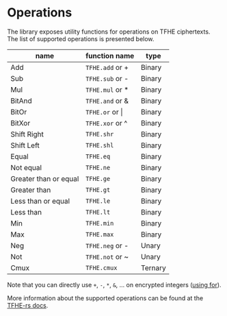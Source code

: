 # Operations

The library exposes utility functions for operations on TFHE ciphertexts.
The list of supported operations is presented below.

| name                  | function name    | type    |
| --------------------- | ---------------- | ------- |
| Add                   | `TFHE.add` or +  | Binary  |
| Sub                   | `TFHE.sub` or -  | Binary  |
| Mul                   | `TFHE.mul` or \* | Binary  |
| BitAnd                | `TFHE.and` or &  | Binary  |
| BitOr                 | `TFHE.or` or \|  | Binary  |
| BitXor                | `TFHE.xor` or ^  | Binary  |
| Shift Right           | `TFHE.shr`       | Binary  |
| Shift Left            | `TFHE.shl`       | Binary  |
| Equal                 | `TFHE.eq`        | Binary  |
| Not equal             | `TFHE.ne`        | Binary  |
| Greater than or equal | `TFHE.ge`        | Binary  |
| Greater than          | `TFHE.gt`        | Binary  |
| Less than or equal    | `TFHE.le`        | Binary  |
| Less than             | `TFHE.lt`        | Binary  |
| Min                   | `TFHE.min`       | Binary  |
| Max                   | `TFHE.max`       | Binary  |
| Neg                   | `TFHE.neg` or -  | Unary   |
| Not                   | `TFHE.not` or ~  | Unary   |
| Cmux                  | `TFHE.cmux`      | Ternary |

Note that you can directly use `+`, `-`, `*`, `&`, ... on encrypted integers ([using for](https://docs.soliditylang.org/en/v0.8.19/contracts.html#using-for)).

More information about the supported operations can be found at the [TFHE-rs docs](https://docs.zama.ai/tfhe-rs/getting-started/operations#arithmetic-operations.).
